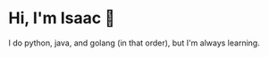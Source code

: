 # Hi, I'm Isaac :vulcan_salute:

I do python, java, and golang (in that order), but I'm always learning.
